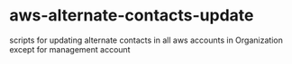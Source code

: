 # aws-alternate-contacts-update
scripts for updating alternate contacts in all aws accounts in Organization except for management account
